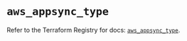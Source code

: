 # `aws_appsync_type`

Refer to the Terraform Registry for docs: [`aws_appsync_type`](https://registry.terraform.io/providers/hashicorp/aws/5.83.1/docs/resources/appsync_type).
